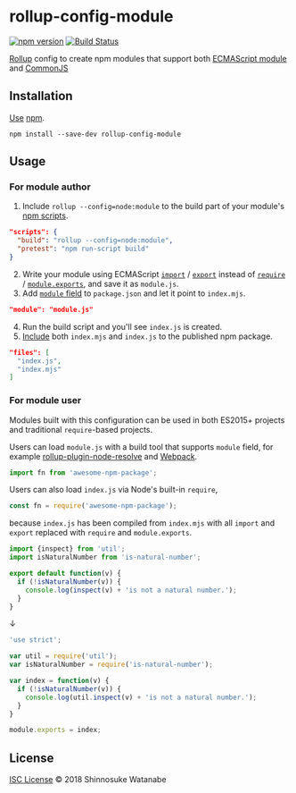 # rollup-config-module

[![npm version](https://img.shields.io/npm/v/rollup-config-module.svg)](https://www.npmjs.com/package/rollup-config-module)
[![Build Status](https://travis-ci.org/shinnn/rollup-config-module.svg?branch=master)](https://travis-ci.org/shinnn/rollup-config-module)

[Rollup](https://github.com/rollup/rollup) config to create npm modules that support both [ECMAScript module](http://www.2ality.com/2014/09/es6-modules-final.html) and [CommonJS](http://www.commonjs.org/)

## Installation

[Use](https://docs.npmjs.com/cli/install) [npm](https://docs.npmjs.com/getting-started/what-is-npm).

```
npm install --save-dev rollup-config-module
```

## Usage

### For module author

1. Include `rollup --config=node:module` to the build part of your module's [npm scripts](https://docs.npmjs.com/misc/scripts).

  ```json
  "scripts": {
    "build": "rollup --config=node:module",
    "pretest": "npm run-script build"
  }
  ```
2. Write your module using ECMAScript [`import`](https://developer.mozilla.org/docs/Web/JavaScript/Reference/Statements/import) / [`export`](https://developer.mozilla.org/docs/Web/JavaScript/Reference/Statements/export) instead of [`require`](https://nodejs.org/api/globals.html#globals_require) / [`module.exports`](https://nodejs.org/api/modules.html#modules_module_exports), and save it as `module.js`.
3. Add [`module` field](https://github.com/dherman/defense-of-dot-js/blob/master/proposal.md#typical-usage) to `package.json` and let it point to `index.mjs`.

  ```json
  "module": "module.js"
  ```
4. Run the build script and you'll see `index.js` is created.
5. [Include](https://docs.npmjs.com/files/package.json#files) both `index.mjs` and `index.js` to the published npm package.

  ```json
  "files": [
    "index.js",
    "index.mjs"
  ]
  ```

### For module user

Modules built with this configuration can be used in both ES2015+ projects and traditional `require`-based projects.

Users can load `module.js` with a build tool that supports `module` field, for example [rollup-plugin-node-resolve](https://github.com/rollup/rollup-plugin-node-resolve) and [Webpack](https://webpack.js.org/configuration/resolve/#resolve-mainfields).

```javascript
import fn from 'awesome-npm-package';
```

Users can also load `index.js` via Node's built-in `require`,

```javascript
const fn = require('awesome-npm-package');
```

because `index.js` has been compiled from `index.mjs` with all `import` and `export` replaced with `require` and `module.exports`.

```javascript
import {inspect} from 'util';
import isNaturalNumber from 'is-natural-number';

export default function(v) {
  if (!isNaturalNumber(v)) {
    console.log(inspect(v) + 'is not a natural number.');
  }
}
```
↓

```javascript
'use strict';

var util = require('util');
var isNaturalNumber = require('is-natural-number');

var index = function(v) {
  if (!isNaturalNumber(v)) {
    console.log(util.inspect(v) + 'is not a natural number.');
  }
}

module.exports = index;
```

## License

[ISC License](./LICENSE) © 2018 Shinnosuke Watanabe
